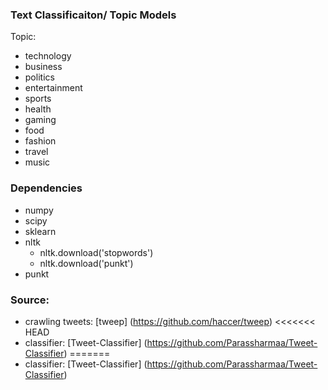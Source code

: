 ### Text Classificaiton/ Topic Models
Topic:
- technology 
- business
- politics
- entertainment
- sports
- health
- gaming
- food
- fashion
- travel
- music 


### Dependencies
- numpy
- scipy
- sklearn
- nltk
	- nltk.download('stopwords')
	- nltk.download('punkt')
- punkt


### Source:
- crawling tweets: [tweep] (https://github.com/haccer/tweep)
<<<<<<< HEAD
- classifier: [Tweet-Classifier] (https://github.com/Parassharmaa/Tweet-Classifier)
=======
- classifier: [Tweet-Classifier] (https://github.com/Parassharmaa/Tweet-Classifier)
